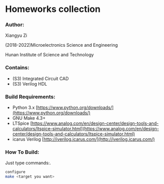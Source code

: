 # Homeworks collection

### Author:

Xiangyu Zi

(2018-2022)Microelectronics Science and Engineering

Hunan Institute of Science and Technology

### Contains:

- (S3) Integrated Circuit CAD
- (S3) Verilog HDL

### Build Requirements:
- Python 3.x [https://www.python.org/downloads/](https://www.python.org/downloads/)
- GNU Make 4.3+ 
- LTSpice [https://www.analog.com/en/design-center/design-tools-and-calculators/ltspice-simulator.html](https://www.analog.com/en/design-center/design-tools-and-calculators/ltspice-simulator.html)
- icarus Verilog [http://iverilog.icarus.com/](http://iverilog.icarus.com/)

### How To Build:

Just type commands:.
```bash
configure
make <target you want>
```